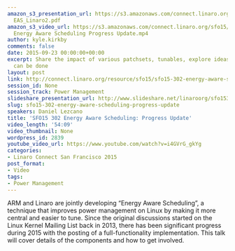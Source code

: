 ```yaml
---
amazon_s3_presentation_url: https://s3.amazonaws.com/connect.linaro.org/sfo15/Presentations/09-23-Wednesday/SFO15-302
  EAS_Linaro2.pdf
amazon_s3_video_url: https://s3.amazonaws.com/connect.linaro.org/sfo15/Videos/09-23-Wednesday/SFO15-302
  Energy Aware Scheduling Progress Update.mp4
author: kyle.kirkby
comments: false
date: 2015-09-23 00:00:00+00:00
excerpt: Share the impact of various patchsets, tunables, explore ideas on what else
  can be done
layout: post
link: http://connect.linaro.org/resource/sfo15/sfo15-302-energy-aware-scheduling-progress-update/
session_id: None
session_track: Power Management
slideshare_presentation_url: http://www.slideshare.net/linaroorg/sfo15302-energy-aware-scheduling-progress-update
slug: sfo15-302-energy-aware-scheduling-progress-update
speakers: Daniel Lezcano
title: 'SFO15 302 Energy Aware Scheduling: Progress Update'
video_length: '54:09'
video_thumbnail: None
wordpress_id: 2839
youtube_video_url: https://www.youtube.com/watch?v=i4GVrG_gkYg
categories:
- Linaro Connect San Francisco 2015
post_format:
- Video
tags:
- Power Management
---
```


ARM and Linaro are jointly developing “Energy Aware Scheduling”, a technique that improves power management on Linux by making it more central and easier to tune. Since the original discussions started on the Linux Kernel Mailing List back in 2013, there has been significant progress during 2015 with the posting of a full-functionality implementation. This talk will cover details of the components and how to get involved.
